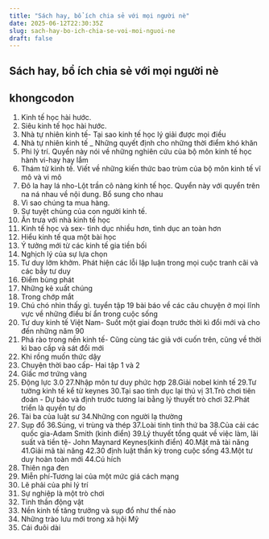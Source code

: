 ```yaml
---
title: "Sách hay, bổ ích chia sẻ với mọi người nè"
date: 2025-06-12T22:30:35Z
slug: sach-hay-bo-ich-chia-se-voi-moi-nguoi-ne
draft: false
---
```


## Sách hay, bổ ích chia sẻ với mọi người nè

## khongcodon

1. Kinh tế học hài hước.
2. Siêu kinh tế học hài hước.
3. Nhà tự nhiên kinh tế- Tại sao kinh tế học lý giải được mọi điều
4. Nhà tự nhiên kinh tế _ Những quyết định cho những thời điểm khó khăn
5. Phi lý trí. Quyển này nói về những nghiên cứu của bộ môn kinh tế học hành vi-hay hay lắm
6. Thám tử kinh tế. Viết về những kiến thức bao trùm của bộ môn kinh tế vĩ mô và vi mô
7. Đô la hay lá nho-Lột trần cô nàng kinh tế học. Quyển này với quyển trên na ná nhau về nội dung. Bổ sung cho nhau
8. Vì sao chúng ta mua hàng.
9. Sự tuyệt chủng của con người kinh tế.
10. Ăn trưa với nhà kinh tế học
11. Kinh tế học và sex- tình dục nhiều hơn, tình dục an toàn hơn
12. Hiểu kinh tế qua một bài học
13. Ý tưởng mới từ các kinh tế gia tiền bối
15. Nghịch lý của sự lựa chọn
16. Tư duy lởm khởm. Phát hiện các lỗi lập luận trong mọi cuộc tranh cãi và các bẫy tư duy
17. Điểm bùng phát
18. Những kẻ xuất chúng
19. Trong chớp mắt
20. Chú chó nhìn thấy gì. tuyển tập 19 bài báo về các câu chuyện ở mọi lĩnh vực về những điều bí ẩn trong cuộc sống
21. Tư duy kinh tế Việt Nam- Suốt một giai đoạn trước thời kì đổi mới và cho đến những năm 90
22. Phá rào trong nền kinh tế- Cũng cùng tác giả với cuốn trên, cũng về thời kì bao cấp và sát đổi mới
23. Khi rồng muốn thức dậy
24. Chuyện thời bao cấp- Hai tập 1 và 2
25. Giấc mơ trứng vàng
26. Động lực 3.0
27.Nhập môn tư duy phức hợp
28.Giải nobel kinh tế
29.Tư tưởng kinh tế kể từ keynes
30.Tại sao tình dục lại thú vị
31.Trò chơi tiên đoán - Dự báo và định trước tương lai bằng lý thuyết trò chơi 
32.Phát triển là quyền tự do
33. Tài ba của luật sư
34.Những con người lạ thường
35. Sụp đổ
36.Súng, vi trùng và thép
37.Loài tinh tinh thứ ba
38.Của cải các quốc gia-Adam Smith (kinh điển)
39.Lý thuyết tổng quát về việc làm, lãi suất và tiền tệ- John Maynard Keynes(kinh điển)
40.Mật mã tài năng
41.Giải mã tài năng
42.30 định luật thần kỳ trong cuộc sống
43.Một tư duy hoàn toàn mới 
44.Cú hích
45. Thiên nga đen
46. Miễn phí-Tương lai của một mức giá cách mạng
47. Lẽ phải của phi lý trí
48. Sự nghiệp là một trò chơi
49. Tinh thần động vật
50. Nền kinh tế tăng trưởng và sụp đổ như thế nào
51. Những trào lưu mới trong xã hội Mỹ
52. Cái đuôi dài